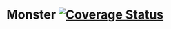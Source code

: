 # Monster [![Coverage Status](https://coveralls.io/repos/github/panicbit/monster/badge.svg?branch=master)](https://coveralls.io/github/panicbit/monster?branch=master)
